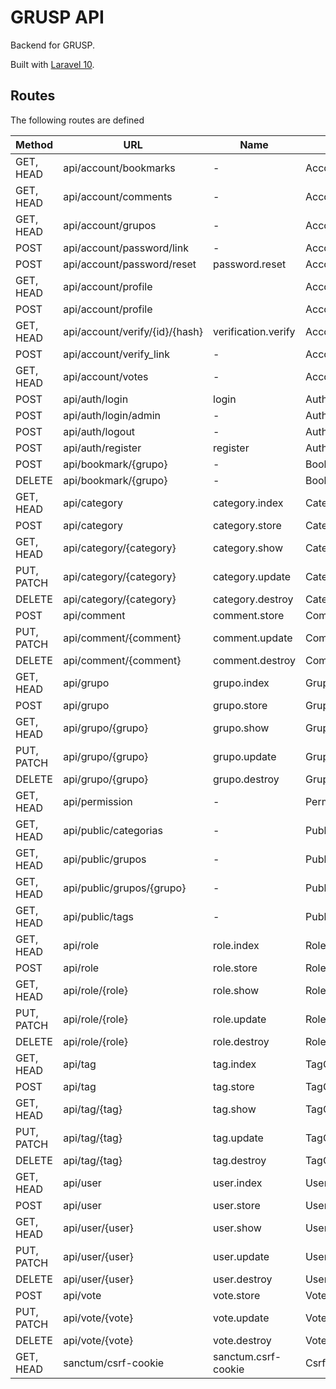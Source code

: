 # GRUSP API

Backend for GRUSP.

Built with [Laravel 10](https://laravel.com/docs/10.x/).

## Routes

The following routes are defined

| Method     | URL                            | Name                | Action                                  |
| ---------  | ------------------------------ | ------------------- | --------------------------------------- |
| GET, HEAD  | api/account/bookmarks          | -                   | AccountController@bookmarks             |
| GET, HEAD  | api/account/comments           | -                   | AccountController@comments              |
| GET, HEAD  | api/account/grupos             | -                   | AccountController@grupos                |
| POST       | api/account/password/link      | -                   | AccountController@sendResetLinkEmail    |
| POST       | api/account/password/reset     | password.reset      | AccountController@resetPassword         |
| GET, HEAD  | api/account/profile            |                     | AccountController@getProfile            |
| POST       | api/account/profile            |                     | AccountController@updateProfile         |
| GET, HEAD  | api/account/verify/{id}/{hash} | verification.verify | AccountController@verifyEmail           |
| POST       | api/account/verify_link        | -                   | AccountController@sendVerificationEmail |
| GET, HEAD  | api/account/votes              | -                   | AccountController@votes                 |
| POST       | api/auth/login                 | login               | AuthController@login                    |
| POST       | api/auth/login/admin           | -                   | AuthController@loginAdmin               |
| POST       | api/auth/logout                | -                   | AuthController@logout                   |
| POST       | api/auth/register              | register            | AuthController@register                 |
| POST       | api/bookmark/{grupo}           | -                   | BookmarkController@store                |
| DELETE     | api/bookmark/{grupo}           | -                   | BookmarkController@destroy              |
| GET, HEAD  | api/category                   | category.index      | CategoryController@index                |
| POST       | api/category                   | category.store      | CategoryController@store                |
| GET, HEAD  | api/category/{category}        | category.show       | CategoryController@show                 |
| PUT, PATCH | api/category/{category}        | category.update     | CategoryController@update               |
| DELETE     | api/category/{category}        | category.destroy    | CategoryController@destroy              |
| POST       | api/comment                    | comment.store       | CommentController@store                 |
| PUT, PATCH | api/comment/{comment}          | comment.update      | CommentController@update                |
| DELETE     | api/comment/{comment}          | comment.destroy     | CommentController@destroy               |
| GET, HEAD  | api/grupo                      | grupo.index         | GrupoController@index                   |
| POST       | api/grupo                      | grupo.store         | GrupoController@store                   |
| GET, HEAD  | api/grupo/{grupo}              | grupo.show          | GrupoController@show                    |
| PUT, PATCH | api/grupo/{grupo}              | grupo.update        | GrupoController@update                  |
| DELETE     | api/grupo/{grupo}              | grupo.destroy       | GrupoController@destroy                 |
| GET, HEAD  | api/permission                 | -                   | PermissionController@index              |
| GET, HEAD  | api/public/categorias          | -                   | PublicController@categories             |
| GET, HEAD  | api/public/grupos              | -                   | PublicController@grupos                 |
| GET, HEAD  | api/public/grupos/{grupo}      | -                   | PublicController@grupo                  |
| GET, HEAD  | api/public/tags                | -                   | PublicController@tags                   |
| GET, HEAD  | api/role                       | role.index          | RoleController@index                    |
| POST       | api/role                       | role.store          | RoleController@store                    |
| GET, HEAD  | api/role/{role}                | role.show           | RoleController@show                     |
| PUT, PATCH | api/role/{role}                | role.update         | RoleController@update                   |
| DELETE     | api/role/{role}                | role.destroy        | RoleController@destroy                  |
| GET, HEAD  | api/tag                        | tag.index           | TagController@index                     |
| POST       | api/tag                        | tag.store           | TagController@store                     |
| GET, HEAD  | api/tag/{tag}                  | tag.show            | TagController@show                      |
| PUT, PATCH | api/tag/{tag}                  | tag.update          | TagController@update                    |
| DELETE     | api/tag/{tag}                  | tag.destroy         | TagController@destroy                   |
| GET, HEAD  | api/user                       | user.index          | UserController@index                    |
| POST       | api/user                       | user.store          | UserController@store                    |
| GET, HEAD  | api/user/{user}                | user.show           | UserController@show                     |
| PUT, PATCH | api/user/{user}                | user.update         | UserController@update                   |
| DELETE     | api/user/{user}                | user.destroy        | UserController@destroy                  |
| POST       | api/vote                       | vote.store          | VoteController@store                    |
| PUT, PATCH | api/vote/{vote}                | vote.update         | VoteController@update                   |
| DELETE     | api/vote/{vote}                | vote.destroy        | VoteController@destroy                  |
| GET, HEAD  | sanctum/csrf-cookie            | sanctum.csrf-cookie | CsrfCookieController@show               |